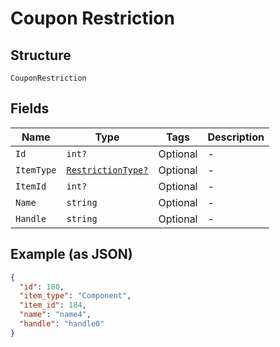 
# Coupon Restriction

## Structure

`CouponRestriction`

## Fields

| Name | Type | Tags | Description |
|  --- | --- | --- | --- |
| `Id` | `int?` | Optional | - |
| `ItemType` | [`RestrictionType?`](../../doc/models/restriction-type.md) | Optional | - |
| `ItemId` | `int?` | Optional | - |
| `Name` | `string` | Optional | - |
| `Handle` | `string` | Optional | - |

## Example (as JSON)

```json
{
  "id": 180,
  "item_type": "Component",
  "item_id": 184,
  "name": "name4",
  "handle": "handle0"
}
```

